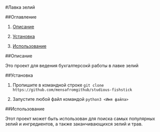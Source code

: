 #Лавка зелий


##Оглавление

1. [Описание](описание)


2. [Установка](установка)


3. [Использование](использование)

##Описание

Это проект для ведения бухгалтерсокй работы в лавке зелий

##Установка

1. Пропишите в командной строке `git clone https://github.com/mensafromgithub/studious-fishstick`


2. Запустите любой файл командой `python3 <Имя файла>`


##Использование

Этот проект может быть использован для поиска самых популярных зелий и ингредиентов, а также заканчивающихся зелий и трав.
